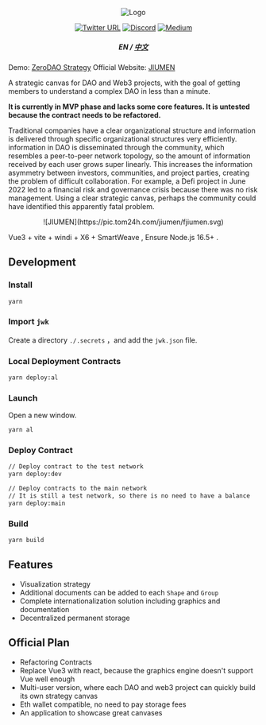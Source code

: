 <div align="center">
  
![Logo](https://pic.tom24h.com/ors/jiumen-logo.svg)

[![Twitter URL](https://img.shields.io/twitter/url?style=social&url=https%3A%2F%2Ftwitter.com%2Fzerodaonet)](https://twitter.com/z_ourspace)
[![Discord](https://img.shields.io/badge/Discord-gray?logo=discord)](https://discord.gg/K56C6jtr)
[![Medium](https://img.shields.io/badge/Medium-gray?logo=medium)](https://zerodao.medium.com/)

</div>

<h5 align="center">
  <a >EN</a>
  <span> / </span>
  <a href="./README_ZH.md">中文</a>
</h5>

Demo: [ZeroDAO Strategy](https://www.zerodao.net/)
Official Website: [JIUMEN](https://www.jiumen.io/)

A strategic canvas for DAO and Web3 projects, with the goal of getting members to understand a complex DAO in less than a minute.

**It is currently in MVP phase and lacks some core features. It is untested because the contract needs to be refactored.**

Traditional companies have a clear organizational structure and information is delivered through specific organizational structures very efficiently. information in DAO is disseminated through the community, which resembles a peer-to-peer network topology, so the amount of information received by each user grows super linearly. This increases the information asymmetry between investors, communities, and project parties, creating the problem of difficult collaboration. For example, a Defi project in June 2022 led to a financial risk and governance crisis because there was no risk management. Using a clear strategic canvas, perhaps the community could have identified this apparently fatal problem.

<div align="center">
![JIUMEN](https://pic.tom24h.com/jiumen/fjiumen.svg)
</div>

Vue3 + vite + windi + X6 + SmartWeave , Ensure Node.js 16.5+ .

## Development

### Install

```bash
yarn
```

### Import `jwk`

Create a directory `./.secrets` ，and add the `jwk.json` file.

### Local Deployment Contracts

```bash
yarn deploy:al
```

### Launch 

Open a new window.

```bash
yarn al
```

### Deploy Contract

```bash
// Deploy contract to the test network
yarn deploy:dev

// Deploy contracts to the main network
// It is still a test network, so there is no need to have a balance
yarn deploy:main
```

### Build

```bash
yarn build
```

## Features

- Visualization strategy
- Additional documents can be added to each `Shape` and `Group`
- Complete internationalization solution including graphics and documentation
- Decentralized permanent storage

## Official Plan

- Refactoring Contracts
- Replace Vue3 with react, because the graphics engine doesn't support Vue well enough
- Multi-user version, where each DAO and web3 project can quickly build its own strategy canvas
- Eth wallet compatible, no need to pay storage fees
- An application to showcase great canvases


